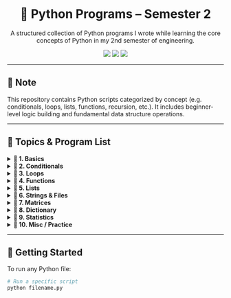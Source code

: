 <h1 align="center">🐍 Python Programs – Semester 2</h1>

<p align="center">
  A structured collection of Python programs I wrote while learning the core concepts of Python in my 2nd semester of engineering.
</p>

<p align="center">
  <img src="https://img.shields.io/badge/Language-Python-blue?style=flat-square&logo=python&logoColor=yellow" />
  <img src="https://img.shields.io/badge/Education-2nd%20Semester%20CSE-green?style=flat-square" />
  <img src="https://img.shields.io/badge/Status-Active-lightgrey?style=flat-square" />
</p>

---

## 📌 Note

This repository contains Python scripts categorized by concept (e.g. conditionals, loops, lists, functions, recursion, etc.). It includes beginner-level logic building and fundamental data structure operations.

---

## 📁 Topics & Program List

<details>
<summary><b>🔹 1. Basics</b></summary>

| File | Description |
|------|-------------|
| `Intro.py` | Basic print and syntax intro |
| `TempConversion.py` | Celsius ↔ Fahrenheit conversion |
| `DigitReturn.py` | Count number of digits in a string |
| `NameDisplay.py` | Check if a name exists in a list |
</details>

<details>
<summary><b>🔹 2. Conditionals</b></summary>

| File | Description |
|------|-------------|
| `Max5.py` | Find maximum among 5 numbers |
| `Quadrant.py` | Determine quadrant of a coordinate |
| `SeniorCitizen.py` | Check if person qualifies as a senior citizen |
| `StudPassCount.py` | Check number of subjects passed out of 3 |
| `Triangle.py` | Check type of triangle using side lengths |
| `VowelReturn.py` | Return vowels from a string |
</details>

<details>
<summary><b>🔹 3. Loops</b></summary>

| File | Description |
|------|-------------|
| `MulTable.py` | Generate multiplication table |
| `ExpoLoop.py` | Exponentiation using loop |
| `FiboLoop.py` | Fibonacci series using loop |
| `FactoLoop.py` | Factorial using loop |
| `numReverse.py` | Reverse digits of a number |
| `MultiDigitNumber.py` | Count digit frequencies using dictionary |
</details>

<details>
<summary><b>🔹 4. Functions</b></summary>

| File | Description |
|------|-------------|
| `FactoRecursive.py` | Factorial using recursion |
| `FiboRecursive.py` | Fibonacci using recursion |
| `GcdRecursive.py` | GCD using recursion |
</details>

<details>
<summary><b>🔹 5. Lists</b></summary>

| File | Description |
|------|-------------|
| `evenInList.py` | Filter even numbers from a list |
| `itrBinarySearch.py` | Iterative binary search |
| `recBinarySearch.py` | Recursive binary search |
</details>

<details>
<summary><b>🔹 6. Strings & Files</b></summary>

| File | Description |
|------|-------------|
| `FrequentWords.py` | Count frequency of words in `sample.txt` |
| `strPalindrome.py` | Check if string is a palindrome |
| `sample.txt` | Sample input for `FrequentWords.py` |
</details>

<details>
<summary><b>🔹 7. Matrices</b></summary>

| File | Description |
|------|-------------|
| `addMatrix.py` | Matrix addition using loops |
| `matrixAddList.py` | Matrix addition using lists |
| `addSparseMatrix.py` | Sparse matrix addition |
| `mulMatrix.py` | Matrix multiplication |
</details>

<details>
<summary><b>🔹 8. Dictionary</b></summary>

| File | Description |
|------|-------------|
| `FrequentWords.py` | Store Frequency of words in Dictionary |
| `Quadrant.py` | Quadrant of a entered Coordinate |
| `addSparseMatrix.py` | Sparse matrix addition |
| `MultiDigitNumber.py` | Frequency of Digits in a String |
</details>

<details>
<summary><b>🔹 9. Statistics</b></summary>

| File | Description |
|------|-------------|
| `meanVarDev.py` | Mean, variance & standard deviation (simple version) |
| `meanVarianceStandardDev.py` | Statistical operations using math module |
</details>

<details>
<summary><b>🔹 10. Misc / Practice</b></summary>

| File | Description |
|------|-------------|
| `trail.py` | Test script / trial code |
</details>

---

## 🚀 Getting Started

To run any Python file:

```bash
# Run a specific script
python filename.py
